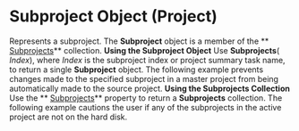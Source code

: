 
# Subproject Object (Project)



Represents a subproject. The  **Subproject** object is a member of the ** [Subprojects](15688529-6d9c-6429-0d22-a5a16c033dcc.md)** collection.
 **Using the Subproject Object**
Use  **Subprojects**( _Index_), where  _Index_ is the subproject index or project summary task name, to return a single **Subproject** object. The following example prevents changes made to the specified subproject in a master project from being automatically made to the source project.
 **Using the Subprojects Collection**
Use the  ** [Subprojects](e4b143fb-3da7-69bd-6535-5604c2cc2dc0.md)** property to return a **Subprojects** collection. The following example cautions the user if any of the subprojects in the active project are not on the hard disk.
